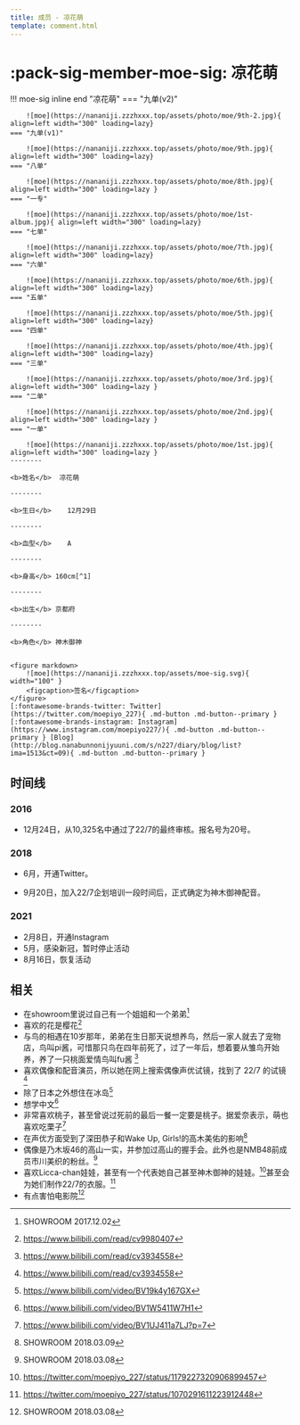 ```yaml
---
title: 成员 - 凉花萌
template: comment.html
---
```

# :pack-sig-member-moe-sig: 凉花萌

!!! moe-sig inline end "凉花萌"
    === "九单(v2)"

        ![moe](https://nananiji.zzzhxxx.top/assets/photo/moe/9th-2.jpg){ align=left width="300" loading=lazy}
    === "九单(v1)"

        ![moe](https://nananiji.zzzhxxx.top/assets/photo/moe/9th.jpg){ align=left width="300" loading=lazy}
    === "八单"

        ![moe](https://nananiji.zzzhxxx.top/assets/photo/moe/8th.jpg){ align=left width="300" loading=lazy }
    === "一专"

        ![moe](https://nananiji.zzzhxxx.top/assets/photo/moe/1st-album.jpg){ align=left width="300" loading=lazy}
    === "七单"

        ![moe](https://nananiji.zzzhxxx.top/assets/photo/moe/7th.jpg){ align=left width="300" loading=lazy}
    === "六单"

        ![moe](https://nananiji.zzzhxxx.top/assets/photo/moe/6th.jpg){ align=left width="300" loading=lazy}
    === "五单"

        ![moe](https://nananiji.zzzhxxx.top/assets/photo/moe/5th.jpg){ align=left width="300" loading=lazy}
    === "四单"

        ![moe](https://nananiji.zzzhxxx.top/assets/photo/moe/4th.jpg){ align=left width="300" loading=lazy}
    === "三单"

        ![moe](https://nananiji.zzzhxxx.top/assets/photo/moe/3rd.jpg){ align=left width="300" loading=lazy }
    === "二单"

        ![moe](https://nananiji.zzzhxxx.top/assets/photo/moe/2nd.jpg){ align=left width="300" loading=lazy }
    === "一单"

        ![moe](https://nananiji.zzzhxxx.top/assets/photo/moe/1st.jpg){ align=left width="300" loading=lazy }
    --------

    <b>姓名</b>  凉花萌 

    --------

    <b>生日</b>    12月29日

    --------

    <b>血型</b>    A

    --------

    <b>身高</b> 160cm[^1]

    --------

    <b>出生</b> 京都府

    --------

    <b>角色</b> 神木御神

    
    <figure markdown>
        ![moe](https://nananiji.zzzhxxx.top/assets/moe-sig.svg){ width="100" }
        <figcaption>签名</figcaption>
    </figure>
    [:fontawesome-brands-twitter: Twitter](https://twitter.com/moepiyo_227){ .md-button .md-button--primary } [:fontawesome-brands-instagram: Instagram](https://www.instagram.com/moepiyo227/){ .md-button .md-button--primary } [Blog](http://blog.nanabunnonijyuuni.com/s/n227/diary/blog/list?ima=1513&ct=09){ .md-button .md-button--primary }

## 时间线
### 2016
- 12月24日，从10,325名中通过了22/7的最终审核。报名号为20号。
### 2018
- 6月，开通Twitter。

- 9月20日，加入22/7企划培训一段时间后，正式确定为神木御神配音。
### 2021
- 2月8日，开通Instagram
- 5月，感染新冠，暂时停止活动
- 8月16日，恢复活动

## 相关

- 在showroom里说过自己有一个姐姐和一个弟弟[^2]
- 喜欢的花是樱花[^3]
- 与鸟的相遇在10岁那年，弟弟在生日那天说想养鸟，然后一家人就去了宠物店，鸟叫pi酱，可惜那只鸟在四年前死了，过了一年后，想着要从雏鸟开始养，养了一只桃面爱情鸟叫fu酱 [^4]
- 喜欢偶像和配音演员，所以她在网上搜索偶像声优试镜，找到了 22/7 的试镜 [^4]
- 除了日本之外想住在冰岛[^5]
- 想学中文[^6]
- 非常喜欢桃子，甚至曾说过死前的最后一餐一定要是桃子。据爱奈表示，萌也喜欢吃栗子[^7]
- 在声优方面受到了深田恭子和Wake Up, Girls!的高木美佑的影响[^8]
- 偶像是乃木坂46的高山一实，并参加过高山的握手会。此外也是NMB48前成员市川美织的粉丝。[^9]
- 喜欢Licca-chan娃娃，甚至有一个代表她自己甚至神木御神的娃娃。[^10]甚至会为她们制作22/7的衣服。[^11]
- 有点害怕电影院[^9]

[^1]: https://twitter.com/moepiyo_227/status/1393923302700113925
[^2]: SHOWROOM 2017.12.02
[^3]: https://www.bilibili.com/read/cv9980407
[^4]: https://www.bilibili.com/read/cv3934558
[^5]: https://www.bilibili.com/video/BV19k4y167GX
[^6]: https://www.bilibili.com/video/BV1W5411W7H1
[^7]: https://www.bilibili.com/video/BV1UJ411a7LJ?p=7
[^8]: SHOWROOM 2018.03.09
[^9]: SHOWROOM 2018.03.08
[^10]: https://twitter.com/moepiyo_227/status/1179227320906899457
[^11]: https://twitter.com/moepiyo_227/status/1070291611223912448
